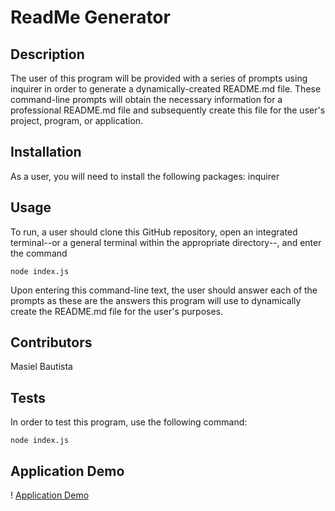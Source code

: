 # ReadMe Generator

## Description
The user of this program will be provided with a series of prompts using inquirer in order to generate a dynamically-created README.md file. These command-line prompts will obtain the necessary information for a professional README.md file and subsequently create this file for the user's project, program, or application.

## Installation
As a user, you will need to install the following packages: inquirer

## Usage
To run, a user should clone this GitHub repository, open an integrated terminal--or a general terminal within the appropriate directory--, and enter the command

<code>node index.js</code>

Upon entering this command-line text, the user should answer each of the prompts as these are the answers this program will use to dynamically create the README.md file for the user's purposes.

## Contributors
Masiel Bautista

## Tests
In order to test this program, use the following command:

<code>node index.js</code>

## Application Demo
! [Application Demo](readme.gif)
